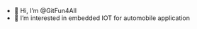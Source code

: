 - 👋 Hi, I’m @GitFun4All
- 👀 I’m interested in embedded IOT for automobile application

<!---
GitFun4All/GitFun4All is a ✨ special ✨ repository because its `README.md` (this file) appears on your GitHub profile.
You can click the Preview link to take a look at your changes.
--->
